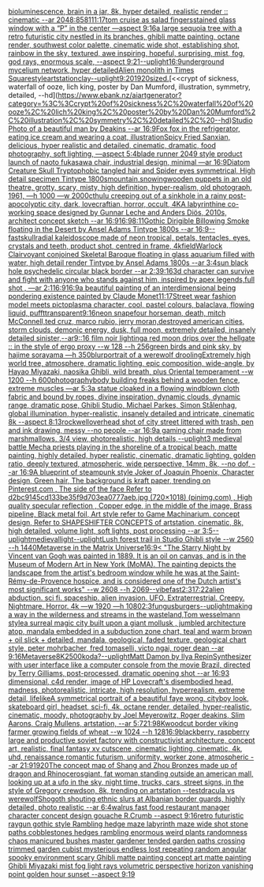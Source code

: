[bioluminescence, brain in a jar, 8k, hyper detailed, realistic render :: cinematic --ar 2048:858](https://www.ebank.nz/aiartgenerator?category=bioluminescence%2C%20brain%20in%20a%20jar%2C%208k%2C%20hyper%20detailed%2C%20realistic%20render%20%3A%3A%20cinematic%20--ar%202048%3A858)[1](https://www.ebank.nz/aiartgenerator?category=1)[11:17](https://www.ebank.nz/aiartgenerator?category=11%3A17)[tom cruise as salad fingers](https://www.ebank.nz/aiartgenerator?category=tom%20cruise%20as%20salad%20fingers)[stained glass window with a “P” in the center —aspect 9:16](https://www.ebank.nz/aiartgenerator?category=stained%20glass%20window%20with%20a%20%E2%80%9CP%E2%80%9D%20in%20the%20center%20%E2%80%94aspect%209%3A16)[a large sequoia tree with a retro futuristic city nestled in its branches, ghibli matte painting, octane render, southwest color palette, cinematic wide shot, establishing shot, rainbow in the sky, textured, awe inspiring, hopeful, surprising, mist, fog, god rays, enormous scale, --aspect 9:21](https://www.ebank.nz/aiartgenerator?category=a%20large%20sequoia%20tree%20with%20a%20retro%20futuristic%20city%20nestled%20in%20its%20branches%2C%20ghibli%20matte%20painting%2C%20octane%20render%2C%20southwest%20color%20palette%2C%20cinematic%20wide%20shot%2C%20establishing%20shot%2C%20rainbow%20in%20the%20sky%2C%20textured%2C%20awe%20inspiring%2C%20hopeful%2C%20surprising%2C%20mist%2C%20fog%2C%20god%20rays%2C%20enormous%20scale%2C%20--aspect%209%3A21)[--uplight](https://www.ebank.nz/aiartgenerator?category=--uplight)[16:9](https://www.ebank.nz/aiartgenerator?category=16%3A9)[underground mycelium network, hyper detailed](https://www.ebank.nz/aiartgenerator?category=underground%20mycelium%20network%2C%20hyper%20detailed)[Alien monolith in Times Square](https://www.ebank.nz/aiartgenerator?category=Alien%20monolith%20in%20Times%20Square)[style](https://www.ebank.nz/aiartgenerator?category=style)[artstation](https://www.ebank.nz/aiartgenerator?category=artstation)[clay](https://www.ebank.nz/aiartgenerator?category=clay)[--uplight](https://www.ebank.nz/aiartgenerator?category=--uplight)[9:20](https://www.ebank.nz/aiartgenerator?category=9%3A20)[1920](https://www.ebank.nz/aiartgenerator?category=1920)[sized.](https://www.ebank.nz/aiartgenerator?category=sized.)[<<crypt of sickness, waterfall of ooze, lich king, poster by Dan Mumford, illustration, symmetry, detailed, --hd](https://www.ebank.nz/aiartgenerator?category=%3C%3Ccrypt%20of%20sickness%2C%20waterfall%20of%20ooze%2C%20lich%20king%2C%20poster%20by%20Dan%20Mumford%2C%20illustration%2C%20symmetry%2C%20detailed%2C%20--hd)[Studio Photo of a beautiful man by Deakins --ar 16:9](https://www.ebank.nz/aiartgenerator?category=Studio%20Photo%20of%20a%20beautiful%20man%20by%20Deakins%20--ar%2016%3A9)[Fox fox in the refrigerator, eating ice cream and wearing a coat, illustration](https://www.ebank.nz/aiartgenerator?category=Fox%20fox%20in%20the%20refrigerator%2C%20eating%20ice%20cream%20and%20wearing%20a%20coat%2C%20illustration)[Spicy Fried Sanxian, delicious, hyper realistic and detailed, cinematic, dramatic, food photography, soft lighting, —aspect 5:4](https://www.ebank.nz/aiartgenerator?category=Spicy%20Fried%20Sanxian%2C%20delicious%2C%20hyper%20realistic%20and%20detailed%2C%20cinematic%2C%20dramatic%2C%20food%20photography%2C%20soft%20lighting%2C%20%E2%80%94aspect%205%3A4)[blade runner 2049 style product launch of naoto fukasawa chair, industrial design, minimal —ar 16:9](https://www.ebank.nz/aiartgenerator?category=blade%20runner%202049%20style%20product%20launch%20of%20naoto%20fukasawa%20chair%2C%20industrial%20design%2C%20minimal%20%E2%80%94ar%2016%3A9)[Diatom Creature Skull Tryptophobic tangled hair and Spider eyes symmetrical, High detail specimen Tintype 1800s](https://www.ebank.nz/aiartgenerator?category=Diatom%20Creature%20Skull%20Tryptophobic%20tangled%20hair%20and%20Spider%20eyes%20symmetrical%2C%20High%20detail%20specimen%20Tintype%201800s)[mountain,snowing](https://www.ebank.nz/aiartgenerator?category=mountain%2Csnowing)[wooden puppets in an old theatre, grotty, scary, misty, high definition, hyper-realism, old photograph, 1961, —h 1000 —w 2000](https://www.ebank.nz/aiartgenerator?category=wooden%20puppets%20in%20an%20old%20theatre%2C%20grotty%2C%20scary%2C%20misty%2C%20high%20definition%2C%20hyper-realism%2C%20old%20photograph%2C%201961%2C%20%E2%80%94h%201000%20%E2%80%94w%202000)[cthulu creeping out of a sinkhole in a rainy post-apocolyptic city, dark, lovecraftian, horror, occult, 4K](https://www.ebank.nz/aiartgenerator?category=cthulu%20creeping%20out%20of%20a%20sinkhole%20in%20a%20rainy%20post-apocolyptic%20city%2C%20dark%2C%20lovecraftian%2C%20horror%2C%20occult%2C%204K)[A labyrinthine co-working space designed by Gunnar Leche and Anders Diös, 2010s, architect concept sketch --ar 16:9](https://www.ebank.nz/aiartgenerator?category=A%20labyrinthine%20co-working%20space%20designed%20by%20Gunnar%20Leche%20and%20Anders%20Di%C3%B6s%2C%202010s%2C%20architect%20concept%20sketch%20--ar%2016%3A9)[16:9](https://www.ebank.nz/aiartgenerator?category=16%3A9)[8:11](https://www.ebank.nz/aiartgenerator?category=8%3A11)[Gothic Dirigible Billowing Smoke floating in the Desert  by Ansel Adams Tintype 1800s --ar 16:9](https://www.ebank.nz/aiartgenerator?category=Gothic%20Dirigible%20Billowing%20Smoke%20floating%20in%20the%20Desert%20%20by%20Ansel%20Adams%20Tintype%201800s%20--ar%2016%3A9)[--fast](https://www.ebank.nz/aiartgenerator?category=--fast)[skull](https://www.ebank.nz/aiartgenerator?category=skull)[radial kaleidoscope made of neon tropical, petals, tentacles, eyes, crystals and teeth, product shot, centred in frame, 4k](https://www.ebank.nz/aiartgenerator?category=radial%20kaleidoscope%20made%20of%20neon%20tropical%2C%20petals%2C%20tentacles%2C%20eyes%2C%20crystals%20and%20teeth%2C%20product%20shot%2C%20centred%20in%20frame%2C%204k)[field](https://www.ebank.nz/aiartgenerator?category=field)[Warlock Clairvoyant conjoined Skeletal Baroque floating in glass aquarium filled with water, high detail render Tintype by Ansel Adams 1800s --ar 3:4](https://www.ebank.nz/aiartgenerator?category=Warlock%20Clairvoyant%20conjoined%20Skeletal%20Baroque%20floating%20in%20glass%20aquarium%20filled%20with%20water%2C%20high%20detail%20render%20Tintype%20by%20Ansel%20Adams%201800s%20--ar%203%3A4)[sun black hole psychedelic circular black border --ar 2:3](https://www.ebank.nz/aiartgenerator?category=sun%20black%20hole%20psychedelic%20circular%20black%20border%20--ar%202%3A3)[9:16](https://www.ebank.nz/aiartgenerator?category=9%3A16)[3d character can survive and fight with anyone who stands against him, inspired by apex legends,full shot , —ar 2:1](https://www.ebank.nz/aiartgenerator?category=3d%20character%20can%20survive%20and%20fight%20with%20anyone%20who%20stands%20against%20him%2C%20inspired%20by%20apex%20legends%2Cfull%20shot%20%2C%20%E2%80%94ar%202%3A1)[16:9](https://www.ebank.nz/aiartgenerator?category=16%3A9)[16:9](https://www.ebank.nz/aiartgenerator?category=16%3A9)[a beautiful painting of an interdimensional being pondering existence painted by Claude Monet](https://www.ebank.nz/aiartgenerator?category=a%20beautiful%20painting%20of%20an%20interdimensional%20being%20pondering%20existence%20painted%20by%20Claude%20Monet)[11:17](https://www.ebank.nz/aiartgenerator?category=11%3A17)[Street wear fashion model meets pictoplasma character, cool, pastel colours, balaclava, flowing liquid, pufft](https://www.ebank.nz/aiartgenerator?category=Street%20wear%20fashion%20model%20meets%20pictoplasma%20character%2C%20cool%2C%20pastel%20colours%2C%20balaclava%2C%20flowing%20liquid%2C%20pufft)[transparent](https://www.ebank.nz/aiartgenerator?category=transparent)[9:16](https://www.ebank.nz/aiartgenerator?category=9%3A16)[neon snape](https://www.ebank.nz/aiartgenerator?category=neon%20snape)[four horseman, death, mitch McConnell,ted cruz, marco rubio, jerry moran,destroyed american cities, storm clouds, demonic energy,   dusk,  full moon, extremely detailed, insanely detailed  sinister,--ar9::16 film  noir  lighting](https://www.ebank.nz/aiartgenerator?category=four%20horseman%2C%20death%2C%20mitch%20McConnell%2Cted%20cruz%2C%20marco%20rubio%2C%20jerry%20moran%2Cdestroyed%20american%20cities%2C%20storm%20clouds%2C%20demonic%20energy%2C%20%20%20dusk%2C%20%20full%20moon%2C%20extremely%20detailed%2C%20insanely%20detailed%20%20sinister%2C--ar9%3A%3A16%20film%20%20noir%20%20lighting)[a red moon drips over the hellgate :: in the style of ergo proxy --w 128 --h 256](https://www.ebank.nz/aiartgenerator?category=a%20red%20moon%20drips%20over%20the%20hellgate%20%3A%3A%20in%20the%20style%20of%20ergo%20proxy%20--w%20128%20--h%20256)[green birds and pink sky, by hajime sorayama —h 350](https://www.ebank.nz/aiartgenerator?category=green%20birds%20and%20pink%20sky%2C%20by%20hajime%20sorayama%20%E2%80%94h%20350)[blur](https://www.ebank.nz/aiartgenerator?category=blur)[portrait of a werewolf drooling](https://www.ebank.nz/aiartgenerator?category=portrait%20of%20a%20werewolf%20drooling)[Extremely high world tree, atmosphere, dramatic lighting, epic composition, wide-angle, by Hayao Miyazaki, naosika Ghibli, wild breath, plus Oriental temperament --w 1200 --h 600](https://www.ebank.nz/aiartgenerator?category=Extremely%20high%20world%20tree%2C%20atmosphere%2C%20dramatic%20lighting%2C%20epic%20composition%2C%20wide-angle%2C%20by%20Hayao%20Miyazaki%2C%20naosika%20Ghibli%2C%20wild%20breath%2C%20plus%20Oriental%20temperament%20--w%201200%20--h%20600)[photography](https://www.ebank.nz/aiartgenerator?category=photography)[body building freaks behind a wooden fence, extreme muscles —ar 5:3](https://www.ebank.nz/aiartgenerator?category=body%20building%20freaks%20behind%20a%20wooden%20fence%2C%20extreme%20muscles%20%E2%80%94ar%205%3A3)[a statue cloaked in a flowing windblown cloth fabric and bound by ropes, divine inspiration, dynamic clouds, dynamic range, dramatic pose, Ghibli Studio, Michael Parkes, Simon Stålenhag, global illumination, hyper-realistic, insanely detailed and intricate, cinematic 8k --aspect 8:13](https://www.ebank.nz/aiartgenerator?category=a%20statue%20cloaked%20in%20a%20flowing%20windblown%20cloth%20fabric%20and%20bound%20by%20ropes%2C%20divine%20inspiration%2C%20dynamic%20clouds%2C%20dynamic%20range%2C%20dramatic%20pose%2C%20Ghibli%20Studio%2C%20Michael%20Parkes%2C%20Simon%20St%C3%A5lenhag%2C%20global%20illumination%2C%20hyper-realistic%2C%20insanely%20detailed%20and%20intricate%2C%20cinematic%208k%20--aspect%208%3A13)[rockwell](https://www.ebank.nz/aiartgenerator?category=rockwell)[overhead shot of city street littered with trash, pen and ink drawing, messy --no people --ar 16:9](https://www.ebank.nz/aiartgenerator?category=overhead%20shot%20of%20city%20street%20littered%20with%20trash%2C%20pen%20and%20ink%20drawing%2C%20messy%20--no%20people%20--ar%2016%3A9)[a gaming chair made from marshmallows, 3/4 view, photorealistic, high details,](https://www.ebank.nz/aiartgenerator?category=a%20gaming%20chair%20made%20from%20marshmallows%2C%203/4%20view%2C%20photorealistic%2C%20high%20details%2C)[--uplight](https://www.ebank.nz/aiartgenerator?category=--uplight)[3 medieval battle Mecha priests playing in the shoreline of a tropical beach, matte painting, highly detailed, hyper realistic, cinematic, dramatic lighting, golden ratio, deeply textured, atmospheric, wide perspective, 14mm, 8k, --no dof, --ar 16:9](https://www.ebank.nz/aiartgenerator?category=3%20medieval%20battle%20Mecha%20priests%20playing%20in%20the%20shoreline%20of%20a%20tropical%20beach%2C%20matte%20painting%2C%20highly%20detailed%2C%20hyper%20realistic%2C%20cinematic%2C%20dramatic%20lighting%2C%20golden%20ratio%2C%20deeply%20textured%2C%20atmospheric%2C%20wide%20perspective%2C%2014mm%2C%208k%2C%20--no%20dof%2C%20--ar%2016%3A9)[A blueprint of steampunk style Joker of Joaquin Phoenix,  Character design, Green hair,  The background is kraft paper,  trending on Pinterest.com  , The side of the face Refer to d2bc9145cd133be35f9d703ea0777aeb.jpg (720×1018) (pinimg.com)  , High quality specular reflection ,  Copper  edge, in the middle of the image, Brass pipeline,  Black metal foil,  Art style refer to Game Machinarium.  concept design, Refer to SHAPESHIFTER CONCEPTS  of artstation, cinematic,  8k, high detailed,  volume light,  soft lights,  post processing    --ar 3:5](https://www.ebank.nz/aiartgenerator?category=A%20blueprint%20of%20steampunk%20style%20Joker%20of%20Joaquin%20Phoenix%2C%20%20Character%20design%2C%20Green%20hair%2C%20%20The%20background%20is%20kraft%20paper%2C%20%20trending%20on%20Pinterest.com%20%20%2C%20The%20side%20of%20the%20face%20Refer%20to%20d2bc9145cd133be35f9d703ea0777aeb.jpg%20%28720%C3%971018%29%20%28pinimg.com%29%20%20%2C%20High%20quality%20specular%20reflection%20%2C%20%20Copper%20%20edge%2C%20in%20the%20middle%20of%20the%20image%2C%20Brass%20pipeline%2C%20%20Black%20metal%20foil%2C%20%20Art%20style%20refer%20to%20Game%20Machinarium.%20%20concept%20design%2C%20Refer%20to%20SHAPESHIFTER%20CONCEPTS%20%20of%20artstation%2C%20cinematic%2C%20%208k%2C%20high%20detailed%2C%20%20volume%20light%2C%20%20soft%20lights%2C%20%20post%20processing%20%20%20%20--ar%203%3A5)[--uplight](https://www.ebank.nz/aiartgenerator?category=--uplight)[medieval](https://www.ebank.nz/aiartgenerator?category=medieval)[light](https://www.ebank.nz/aiartgenerator?category=light)[--uplight](https://www.ebank.nz/aiartgenerator?category=--uplight)[Lush forest trail in Studio Ghibli style  --w 2560 --h 1440](https://www.ebank.nz/aiartgenerator?category=Lush%20forest%20trail%20in%20Studio%20Ghibli%20style%20%20--w%202560%20--h%201440)[Metaverse in the Matrix Universe](https://www.ebank.nz/aiartgenerator?category=Metaverse%20in%20the%20Matrix%20Universe)[16:9](https://www.ebank.nz/aiartgenerator?category=16%3A9)[< "The Starry Night by Vincent van Gogh was painted in 1889. It is an oil on canvas, and is in the Museum of Modern Art in New York (MoMA). The painting depicts the landscape from the artist's bedroom window while he was at the Saint-Rémy-de-Provence hospice, and is considered one of the Dutch artist's most significant works" --w 2608 --h 2069](https://www.ebank.nz/aiartgenerator?category=%3C%20%22The%20Starry%20Night%20by%20Vincent%20van%20Gogh%20was%20painted%20in%201889.%20It%20is%20an%20oil%20on%20canvas%2C%20and%20is%20in%20the%20Museum%20of%20Modern%20Art%20in%20New%20York%20%28MoMA%29.%20The%20painting%20depicts%20the%20landscape%20from%20the%20artist%27s%20bedroom%20window%20while%20he%20was%20at%20the%20Saint-R%C3%A9my-de-Provence%20hospice%2C%20and%20is%20considered%20one%20of%20the%20Dutch%20artist%27s%20most%20significant%20works%22%20--w%202608%20--h%202069)[--vibefast](https://www.ebank.nz/aiartgenerator?category=--vibefast)[2:3](https://www.ebank.nz/aiartgenerator?category=2%3A3)[17:22](https://www.ebank.nz/aiartgenerator?category=17%3A22)[alien abduction. sci fi. spaceship. alien invasion. UFO. Extraterrestrial. Creepy. Nightmare. Horror.  4k —w 1920 —h 1080](https://www.ebank.nz/aiartgenerator?category=alien%20abduction.%20sci%20fi.%20spaceship.%20alien%20invasion.%20UFO.%20Extraterrestrial.%20Creepy.%20Nightmare.%20Horror.%20%204k%20%E2%80%94w%201920%20%E2%80%94h%201080)[2:3](https://www.ebank.nz/aiartgenerator?category=2%3A3)[fungus](https://www.ebank.nz/aiartgenerator?category=fungus)[burgers](https://www.ebank.nz/aiartgenerator?category=burgers)[--uplight](https://www.ebank.nz/aiartgenerator?category=--uplight)[making a way in the wilderness and streams in the wasteland,Tom wesselmann style](https://www.ebank.nz/aiartgenerator?category=making%20a%20way%20in%20the%20wilderness%20and%20streams%20in%20the%20wasteland%2CTom%20wesselmann%20style)[a surreal magic city built upon a giant mollusk , jumbled architecture atop, mandala embedded in a subduction zone chart, teal and warm brown + oil slick + detailed, mandala, geological, faded texture, geological chart style, peter mohrbacher, fred tomaselli, victo ngai, roger dean --ar 9:16](https://www.ebank.nz/aiartgenerator?category=a%20surreal%20magic%20city%20built%20upon%20a%20giant%20mollusk%20%2C%20jumbled%20architecture%20atop%2C%20mandala%20embedded%20in%20a%20subduction%20zone%20chart%2C%20teal%20and%20warm%20brown%20%2B%20oil%20slick%20%2B%20detailed%2C%20mandala%2C%20geological%2C%20faded%20texture%2C%20geological%20chart%20style%2C%20peter%20mohrbacher%2C%20fred%20tomaselli%2C%20victo%20ngai%2C%20roger%20dean%20--ar%209%3A16)[Metaverse](https://www.ebank.nz/aiartgenerator?category=Metaverse)[8K](https://www.ebank.nz/aiartgenerator?category=8K)[2500](https://www.ebank.nz/aiartgenerator?category=2500)[koda?](https://www.ebank.nz/aiartgenerator?category=koda%3F)[--uplight](https://www.ebank.nz/aiartgenerator?category=--uplight)[Matt Damon by Ilya Repin](https://www.ebank.nz/aiartgenerator?category=Matt%20Damon%20by%20Ilya%20Repin)[Synthesizer with user interface like a computer console from the movie Brazil, directed by Terry Gilliams, post-processed, dramatic opening shot --ar 16:9](https://www.ebank.nz/aiartgenerator?category=Synthesizer%20with%20user%20interface%20like%20a%20computer%20console%20from%20the%20movie%20Brazil%2C%20directed%20by%20Terry%20Gilliams%2C%20post-processed%2C%20dramatic%20opening%20shot%20--ar%2016%3A9)[3 dimensional, c4d render, image of HP Lovecraft's disembodied head, madness, photorealistic, intricate, high resolution, hyperrealism, extreme detail, lifelike](https://www.ebank.nz/aiartgenerator?category=3%20dimensional%2C%20c4d%20render%2C%20image%20of%20HP%20Lovecraft%27s%20disembodied%20head%2C%20madness%2C%20photorealistic%2C%20intricate%2C%20high%20resolution%2C%20hyperrealism%2C%20extreme%20detail%2C%20lifelike)[A symmetrical portrait of a beautiful faye wong, cityboy look, skateboard girl, headset, sci-fi, 4k, octane render, detailed, hyper-realistic, cinematic, moody, photography by Joel Meyerowitz, Roger deakins, Slim Aarons, Craig Mullens, artstation, --ar 5:7](https://www.ebank.nz/aiartgenerator?category=A%20symmetrical%20portrait%20of%20a%20beautiful%20faye%20wong%2C%20cityboy%20look%2C%20skateboard%20girl%2C%20headset%2C%20sci-fi%2C%204k%2C%20octane%20render%2C%20detailed%2C%20hyper-realistic%2C%20cinematic%2C%20moody%2C%20photography%20by%20Joel%20Meyerowitz%2C%20Roger%20deakins%2C%20Slim%20Aarons%2C%20Craig%20Mullens%2C%20artstation%2C%20--ar%205%3A7)[21:9](https://www.ebank.nz/aiartgenerator?category=21%3A9)[8K](https://www.ebank.nz/aiartgenerator?category=8K)[woodcut border viking farmer growing fields of wheat --w 1024 --h 128](https://www.ebank.nz/aiartgenerator?category=woodcut%20border%20viking%20farmer%20growing%20fields%20of%20wheat%20--w%201024%20--h%20128)[16:9](https://www.ebank.nz/aiartgenerator?category=16%3A9)[blackberry, raspberry large and productive soviet factory with constructivist architecture, concept art, realistic, final fantasy xv cutscene, cinematic lighting, cinematic, 4k, uhd, renaissance romantic futurism, uniformity, worker zone, atmospheric --ar 21:9](https://www.ebank.nz/aiartgenerator?category=blackberry%2C%20raspberry%20large%20and%20productive%20soviet%20factory%20with%20constructivist%20architecture%2C%20concept%20art%2C%20realistic%2C%20final%20fantasy%20xv%20cutscene%2C%20cinematic%20lighting%2C%20cinematic%2C%204k%2C%20uhd%2C%20renaissance%20romantic%20futurism%2C%20uniformity%2C%20worker%20zone%2C%20atmospheric%20--ar%2021%3A9)[1920](https://www.ebank.nz/aiartgenerator?category=1920)[The concept map of Shang and Zhou Bronzes made up of dragon and Rhinoceros](https://www.ebank.nz/aiartgenerator?category=The%20concept%20map%20of%20Shang%20and%20Zhou%20Bronzes%20made%20up%20of%20dragon%20and%20Rhinoceros)[giant, fat woman standing outside an american mall, looking up at a ufo in the sky, night time, trucks, cars, street signs, in the style of Gregory crewdson, 8k, trending on artstation --test](https://www.ebank.nz/aiartgenerator?category=giant%2C%20fat%20woman%20standing%20outside%20an%20american%20mall%2C%20looking%20up%20at%20a%20ufo%20in%20the%20sky%2C%20night%20time%2C%20trucks%2C%20cars%2C%20street%20signs%2C%20in%20the%20style%20of%20Gregory%20crewdson%2C%208k%2C%20trending%20on%20artstation%20--test)[dracula vs werewolf](https://www.ebank.nz/aiartgenerator?category=dracula%20vs%20werewolf)[Shogoth shouting ethnic slurs at Albanian border guards, highly detailed, photo realistic --ar 6:4](https://www.ebank.nz/aiartgenerator?category=Shogoth%20shouting%20ethnic%20slurs%20at%20Albanian%20border%20guards%2C%20highly%20detailed%2C%20photo%20realistic%20--ar%206%3A4)[walrus fast food restaurant manager character concept design gouache R.Crumb --aspect 9:16](https://www.ebank.nz/aiartgenerator?category=walrus%20fast%20food%20restaurant%20manager%20character%20concept%20design%20gouache%20R.Crumb%20--aspect%209%3A16)[retro futuristic raygun gothic style Rambling hedge maze labyrinth maze wide shot stone paths cobblestones hedges rambling enormous weird plants randomness chaos manicured bushes master gardener tended garden paths crossing trimmed garden cubist mysterious endless lost repeating random angular spooky environment scary Ghibli matte painting concept art matte painting Ghibli Miyazaki mist fog light rays volumetric perspective horizon vanishing point golden hour sunset --aspect 9:19](https://www.ebank.nz/aiartgenerator?category=retro%20futuristic%20raygun%20gothic%20style%20Rambling%20hedge%20maze%20labyrinth%20maze%20wide%20shot%20stone%20paths%20cobblestones%20hedges%20rambling%20enormous%20weird%20plants%20randomness%20chaos%20manicured%20bushes%20master%20gardener%20tended%20garden%20paths%20crossing%20trimmed%20garden%20cubist%20mysterious%20endless%20lost%20repeating%20random%20angular%20spooky%20environment%20scary%20Ghibli%20matte%20painting%20concept%20art%20matte%20painting%20Ghibli%20Miyazaki%20mist%20fog%20light%20rays%20volumetric%20perspective%20horizon%20vanishing%20point%20golden%20hour%20sunset%20--aspect%209%3A19)